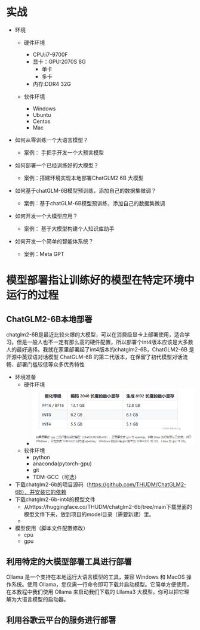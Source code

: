 # 实战
- 环境
	- 硬件环境
		- CPU:i7-9700F
		- 显卡：GPU:2070S 8G
			- 单卡
			- 多卡
		- 内存:DDR4 32G

	- 软件环境
		- Windows
		- Ubuntu
		- Centos
		- Mac


- 如何从零训练一个大语言模型？
	- 案例：	手把手开发一个大预言模型
- 如何部署一个已经训练好的大模型？
	- 案例：搭建环境实现本地部署ChatGLM2 6B 大模型
- 如何基于chatGLM-6B模型预训练，添加自己的数据集微调？
	- 案例：基于chatGLM-6B模型预训练，添加自己的数据集微调
- 如何开发一个大模型应用？
	- 案例：	基于大模型构建个人知识库助手
- 如何开发一个简单的智能体系统？
	- 案例：Meta GPT



# 模型部署指让训练好的模型在特定环境中运行的过程


## ChatGLM2-6B本地部署
chatglm2-6B是最近比较火爆的大模型，可以在消费级显卡上部署使用，适合学习。但是一般人也不一定有那么高的硬件配置，所以部署个int4版本应该是大多数人的最好选择。我就在家里部署起了int4版本的chatglm2-6B，ChatGLM2-6B 是开源中英双语对话模型 ChatGLM-6B 的第二代版本，在保留了初代模型对话流畅、部署门槛较低等众多优秀特性


- 环境准备
	- 硬件环境
		- ![](pic/52.jpg)
	- 软件环境
		- python
		- anaconda(pytorch-gpu)
		- git
		- TDM-GCC（可选）
- 下载chatglm2-6b的项目源码（https://github.com/THUDM/ChatGLM2-6B），并安装它的依赖
- 下载chatglm2-6b-int4的模型文件
	- 从https://huggingface.co/THUDM/chatglm2-6b/tree/main下载里面的模型文件下来，放到项目的model目录（需要新建）里。
	- 
- 模型使用（脚本文件配置修改）
	- cpu
	- gpu


## 利用特定的大模型部署工具进行部署
Ollama 是一个支持在本地运行大语言模型的工具，兼容 Windows 和 MacOS 操作系统。使用 Ollama，您仅需一行命令即可下载并启动模型。它简单方便使用，在本教程中我们使用 Ollama 来启动我们下载的 Lllama3 大模型。你可以把它理解为大语言模型的启动器。


## 利用谷歌云平台的服务进行部署